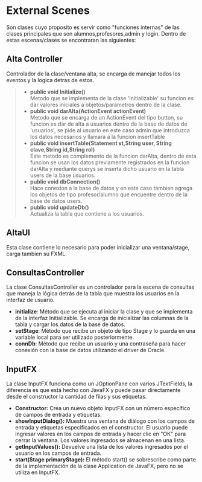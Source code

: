 # External Scenes
Son clases cuyo proposito es servir como "funciones internas" de las clases principales que son alumnos,profesores,admin y login.
Dentro de estas escenas/clases se encontraran las siguientes:
## Alta Controller
Controlador de la clase/ventana alta, se encarga de manejar todos los eventos y la logica detras de estos.
> - **public void Initialize()**<br>
>   Metodo que se implementa de la clase 'Initializable' su funcion es dar valores iniciales a objetos/parametros dentro de la clase.
> - **public void darAlta(ActionEvent actionEvent)**<br>
>   Metodo que se encarga de un ActionEvent del tipo button, su funcion es dar de alta a usuarios dentro de la base de datos de 'usuarios', se pide al usuario en este caso admin que introduzca los datos necesarios y llamara a la funcion insertTable
> - **public void insertTable(Statement st,String user, String clave,String id,String rol)**<br>
>   Este metodo es complemento de la funcion darAlta, dentro de esta funcion se usan los datos previamente registrados en la funcion darAlta y mediante querys se inserta dicho usuario en la tabla users de la base usuarios.
> - **public void dbConnection()**<br>
>   Hace conexion a la base de datos y en este caso tambien agrega los objetos de tipo profesor/alumno que encuentre dentro de la base de datos users.
> - **public void updateDb()**<br>
>   Actualiza la tabla que contiene a los usuarios.
## AltaUI
Esta clase contiene lo necesario para poder inicializar una ventana/stage, carga tambien su FXML.
## ConsultasController
La clase ConsultasController es un controlador para la escena de consultas que maneja la lógica detrás de la tabla que muestra los usuarios en la interfaz de usuario.
<ul>
  <li>
    <strong>initialize</strong>: Método que se ejecuta al iniciar la clase y que se implementa de la interfaz Initializable. Se encarga de inicializar las columnas de la tabla y cargar los datos de la base de datos.
  </li>
  <li>
    <strong>setStage</strong>: Método que recibe un objeto de tipo Stage y lo guarda en una variable local para ser utilizado posteriormente.
  </li>
  <li>
    <strong>connDb</strong>: Método que recibe un usuario y una contraseña para hacer conexión con la base de datos utilizando el driver de Oracle.
  </li>
</ul>

## InputFX
La clase InputFX funciona como un JOptionPane con varios JTextFields, la diferencia es que está hecho con JavaFX y puede pasar directamente desde el constructor la cantidad de filas y sus etiquetas.
<ul>
  <li><b>Constructor:</b> Crea un nuevo objeto InputFX con un número específico de campos de entrada y etiquetas.</li>
  <li><b>showInputDialog():</b> Muestra una ventana de diálogo con los campos de entrada y etiquetas especificados en el constructor. El usuario puede ingresar valores en los campos de entrada y hacer clic en "OK" para cerrar la ventana. Los valores ingresados se almacenan en una lista.</li>
  <li><b>getInputValues():</b> Devuelve una lista de los valores ingresados por el usuario en los campos de entrada.</li>
  <li><b>start(Stage primaryStage):</b> El método start() se sobrescribe como parte de la implementación de la clase Application de JavaFX, pero no se utiliza en InputFX.</li>
</ul>
